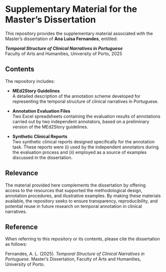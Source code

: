 # Supplementary Material for the Master’s Dissertation  

This repository provides the supplementary material associated with the Master’s dissertation of **Ana Luísa Fernandes**, entitled:  

**_Temporal Structure of Clinical Narratives in Portuguese_**  
Faculty of Arts and Humanities, University of Porto, 2025  

## Contents  

The repository includes:  

- **MEd2Story Guidelines**  
  A detailed description of the annotation scheme developed for representing the temporal structure of clinical narratives in Portuguese.  

- **Annotation Evaluation Files**  
  Two Excel spreadsheets containing the evaluation results of annotations carried out by two independent annotators, based on a preliminary version of the MEd2Story guidelines.  

- **Synthetic Clinical Reports**  
  Two synthetic clinical reports designed specifically for the annotation task. These reports were (i) used by the independent annotators during the evaluation process and (ii) employed as a source of examples discussed in the dissertation.  

## Relevance  

The material provided here complements the dissertation by offering access to the resources that supported the methodological design, annotation procedures, and illustrative examples. By making these materials available, the repository seeks to ensure transparency, reproducibility, and potential reuse in future research on temporal annotation in clinical narratives.  

## Reference  

When referring to this repository or its contents, please cite the dissertation as follows:  

Fernandes, A. L. (2025). *Temporal Structure of Clinical Narratives in Portuguese*. Master’s Dissertation, Faculty of Arts and Humanities, University of Porto.  
